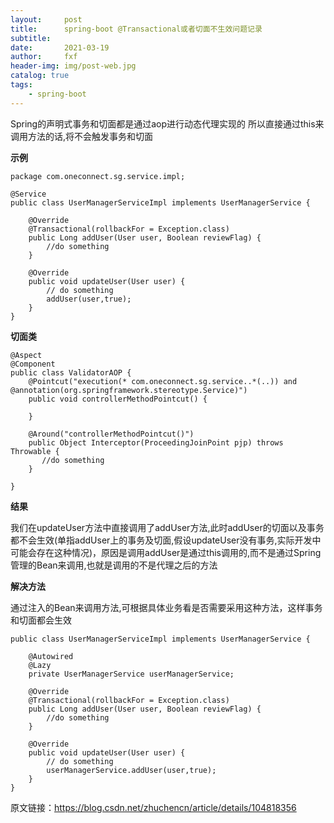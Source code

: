 ```yaml
---
layout:     post
title:      spring-boot @Transactional或者切面不生效问题记录
subtitle:   
date:       2021-03-19
author:     fxf
header-img: img/post-web.jpg
catalog: true
tags:
    - spring-boot
---
```


Spring的声明式事务和切面都是通过aop进行动态代理实现的
所以直接通过this来调用方法的话,将不会触发事务和切面

**示例**

```
package com.oneconnect.sg.service.impl;

@Service
public class UserManagerServiceImpl implements UserManagerService {

    @Override
    @Transactional(rollbackFor = Exception.class)
    public Long addUser(User user, Boolean reviewFlag) {
        //do something
    }

 	@Override
    public void updateUser(User user) {
    	// do something
    	addUser(user,true);
    }
}
```

**切面类**

```
@Aspect
@Component
public class ValidatorAOP {
    @Pointcut("execution(* com.oneconnect.sg.service..*(..)) and 			   	 @annotation(org.springframework.stereotype.Service)")
    public void controllerMethodPointcut() {
    
    }

    @Around("controllerMethodPointcut()")
    public Object Interceptor(ProceedingJoinPoint pjp) throws Throwable {
       //do something
    }

}
```

**结果**

我们在updateUser方法中直接调用了addUser方法,此时addUser的切面以及事务都不会生效(单指addUser上的事务及切面,假设updateUser没有事务,实际开发中可能会存在这种情况)，原因是调用addUser是通过this调用的,而不是通过Spring管理的Bean来调用,也就是调用的不是代理之后的方法

**解决方法**

通过注入的Bean来调用方法,可根据具体业务看是否需要采用这种方法，这样事务和切面都会生效

```
public class UserManagerServiceImpl implements UserManagerService {

    @Autowired
    @Lazy
    private UserManagerService userManagerService;

    @Override
    @Transactional(rollbackFor = Exception.class)
    public Long addUser(User user, Boolean reviewFlag) {
        //do something
    }

 	@Override
    public void updateUser(User user) {
    	// do something
    	userManagerService.addUser(user,true);
    }
}
```


原文链接：https://blog.csdn.net/zhuchencn/article/details/104818356